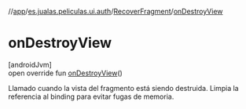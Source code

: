 //[app](../../../index.md)/[es.jualas.peliculas.ui.auth](../index.md)/[RecoverFragment](index.md)/[onDestroyView](on-destroy-view.md)

# onDestroyView

[androidJvm]\
open override fun [onDestroyView](on-destroy-view.md)()

Llamado cuando la vista del fragmento está siendo destruida. Limpia la referencia al binding para evitar fugas de memoria.

